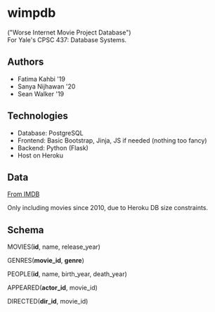 # wimpdb
("Worse Internet Movie Project Database")  
For Yale's CPSC 437: Database Systems.  

## Authors
* Fatima Kahbi '19
* Sanya Nijhawan '20
* Sean Walker '19

## Technologies
* Database: PostgreSQL
* Frontend: Basic Bootstrap, Jinja, JS if needed (nothing too fancy)
* Backend: Python (Flask)
* Host on Heroku

## Data
[From IMDB](https://www.imdb.com/interfaces/)

Only including movies since 2010, due to Heroku DB size constraints.

## Schema
MOVIES(__id__, name, release\_year)

GENRES(__movie\_id__, __genre__)

PEOPLE(__id__, name, birth\_year, death\_year)

APPEARED(__actor\_id__, movie\_id)

DIRECTED(__dir\_id__, movie\_id)

